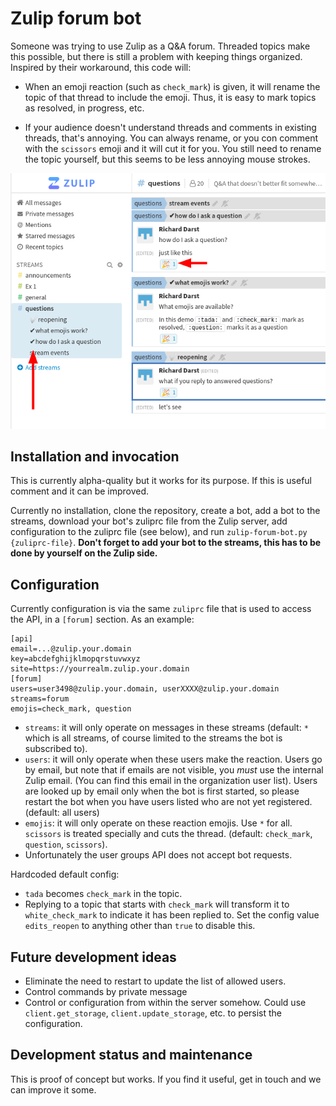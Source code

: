 # Zulip forum bot

Someone was trying to use Zulip as a Q&A forum.  Threaded topics make
this possible, but there is still a problem with keeping things
organized.  Inspired by their workaround, this code will:

* When an emoji reaction (such as `check_mark`) is given, it will
  rename the topic of that thread to include the emoji.  Thus, it is
  easy to mark topics as resolved, in progress, etc.

* If your audience doesn't understand threads and comments in existing
  threads, that's annoying.  You can always rename, or you con comment
  with the `scissors` emoji and it will cut it for you.  You still
  need to rename the topic yourself, but this seems to be less
  annoying mouse strokes.

![Screenshot of forum bot in action](img/forum-bot-demo.png)


## Installation and invocation

This is currently alpha-quality but it works for its purpose.  If this
is useful comment and it can be improved.

Currently no installation, clone the repository, create a bot, add a
bot to the streams, download your bot's
zuliprc file from the Zulip server, add configuration to the zuliprc
file (see below), and run `zulip-forum-bot.py {zuliprc-file}`.
**Don't forget to add your bot to the streams, this has to be done by
yourself on the Zulip side.**


## Configuration

Currently configuration is via the same `zuliprc` file that is used to
access the API, in a `[forum]` section.  As an example:

```
[api]
email=...@zulip.your.domain
key=abcdefghijklmopqrstuvwxyz
site=https://yourrealm.zulip.your.domain
[forum]
users=user3498@zulip.your.domain, userXXXX@zulip.your.domain
streams=forum
emojis=check_mark, question
```

* `streams`: it will only operate on messages in these streams
  (default: `*` which is all streams, of course limited to the streams
  the bot is subscribed to).
* `users`: it will only operate when these users make the reaction.
  Users go by email, but note that if emails are not visible, you
  *must* use the internal Zulip email. (You can find this email in the
  organization user list).  Users are looked up by email only
  when the bot is first started, so please restart the bot when you
  have users listed who are not yet registered.  (default: all users)
* `emojis`: it will only operate on these reaction emojis.  Use `*`
  for all.  `scissors` is treated specially and cuts the thread.
  (default: `check_mark`, `question`, `scissors`).
* Unfortunately the user groups API does not accept bot requests.

Hardcoded default config:

* `tada` becomes `check_mark` in the topic.
* Replying to a topic that starts with `check_mark` will transform it
  to `white_check_mark` to indicate it has been replied to.  Set the
  config value `edits_reopen` to anything other than `true` to disable
  this.


## Future development ideas

* Eliminate the need to restart to update the list of allowed users.
* Control commands by private message
* Control or configuration from within the server somehow.  Could use
  `client.get_storage`, `client.update_storage`, etc. to persist the
  configuration.

## Development status and maintenance

This is proof of concept but works.  If you find it useful, get in
touch and we can improve it some.
